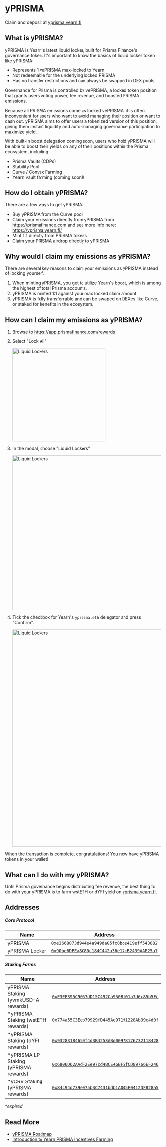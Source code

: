 # yPRISMA

Claim and deposit at [yprisma.yearn.fi](https://yprisma.yearn.fi)

## What is yPRISMA?

yPRISMA is Yearn's latest liquid locker, built for Prisma Finance's governance token. It's important to know the basics of liquid locker token like yPRISMA:

- Represents 1 vePRISMA max-locked to Yearn 
- Not redeemable for the underlying locked PRISMA
- Has no transfer restrictions and can always be swapped in DEX pools

Governance for Prisma is controlled by vePRISMA, a locked token position that grants users voting power, fee revenue, and boosted PRISMA emissions.

Because all PRISMA emissions come as locked vePRISMA, it is often inconvenient for users who want to avoid managing their position or want to cash out. yPRISMA aims to offer users a tokenized version of this position, giving them instant liquidity and auto-managing governance participation to maximize yield.

With built-in boost delegation coming soon, users who hold yPRISMA will be able to boost their yields on any of their positions within the Prisma ecosystem, including:

- Prisma Vaults (CDPs)
- Stability Pool
- Curve / Convex Farming
- Yearn vault farming (coming soon!)

## How do I obtain yPRISMA?

There are a few ways to get yPRISMA:

- Buy yPRISMA from the Curve pool
- Claim your emissions directly from yPRISMA from https://prismafinance.com and see more info here: https://yprisma.yearn.fi/
- Mint 1:1 directly from PRISMA tokens
- Claim your PRISMA airdrop directly to yPRISMA

## Why would I claim my emissions as yPRISMA?
There are several key reasons to claim your emissions as yPRISMA instead of locking yourself.
1. When minting yPRISMA, you get to utilize Yearn's boost, which is among the highest of total Prisma accounts.
1. yPRISMA is minted 1:1 against your max locked claim amount.
1. yPRISMA is fully transferrable and can be swaped on DEXes like Curve, or staked for benefits in the ecosystem.


## How can I claim my emissions as yPRISMA?
1. Browse to https://app.prismafinance.com/rewards
1. Select "Lock All"

   <img src="https://i.imgur.com/FKpkwcG.png" alt="Liquid Lockers" width="300" />
    
1. In the modal, choose "Liquid Lockers"

    <img src="https://i.imgur.com/tVEGdkI.png" alt="Liquid Lockers" width="500" />

1. Tick the checkbox for Yearn's `yprisma.eth` delegator and press "Confirm".

    <img src="https://i.imgur.com/NVvfVUG.png" alt="Liquid Lockers" width="700" />

When the transaction is complete, congratulations! You now have yPRISMA tokens in your wallet!

## What can I do with my yPRISMA?

Until Prisma governance begins distributing fee revenue, the best thing to do with your yPRISMA is to farm wstETH or dYFI yield on [yprisma.yearn.fi](https://yprisma.yearn.fi).

## Addresses

##### Core Protocol
| Name                                             | Address                                                                                                                 |
|--------------------------------------------------|-------------------------------------------------------------------------------------------------------------------------|
| yPRISMA                                          | [`0xe3668873d944e4a949da05fc8bde419eff543882`](https://etherscan.io/address/0xe3668873d944e4a949da05fc8bde419eff543882) |
| yPRISMA Locker                                   | [`0x90be6DFEa8C80c184C442a36e17cB2439AAE25a7`](https://etherscan.io/address/0x90be6DFEa8C80c184C442a36e17cB2439AAE25a7) |

##### Staking Farms
| Name                                             | Address |
|--------------------------------------------------|------------------------------------------------------------|
| yPRISMA Staking (yvmkUSD-A rewards)       |       [`0xE3EE395C9067dD15C492Ca950B101a7d6c85b5Fc`](https://etherscan.io/address/0xE3EE395C9067dD15C492Ca950B101a7d6c85b5Fc) |
| *yPRISMA Staking (wstETH rewards)          |       [`0x774a55C3Eeb79929fD445Ae97191228Ab39c4d0f`](https://etherscan.io/address/0x774a55C3Eeb79929fD445Ae97191228Ab39c4d0f) |
| *yPRISMA Staking (dYFI rewards)            |       [`0x93283184650f4d3B4253ABd00978176732118428`](https://etherscan.io/address/0x93283184650f4d3B4253ABd00978176732118428) |
| *yPRISMA LP Staking (yPRISMA rewards)                        |       [`0x6806D62AAdF2Ee97cd4BCE46BF5fCD89766EF246`](https://etherscan.io/address/0x6806D62AAdF2Ee97cd4BCE46BF5fCD89766EF246) |
| *yCRV Staking (yPRISMA rewards)            |       [`0x84c94d739e075b3C7431bdb1A005F0412DF828a5`](https://etherscan.io/address/0x84c94d739e075b3C7431bdb1A005F0412DF828a5) |
**expired*

## Read More

- [yPRISMA Roadmap](https://medium.com/iearn/yprisma-roadmap-8fb3e2376594)
- [Introduction to Yearn PRISMA Incentives Farming](https://docs.yearn.finance/getting-started/products/yprisma/farming)

